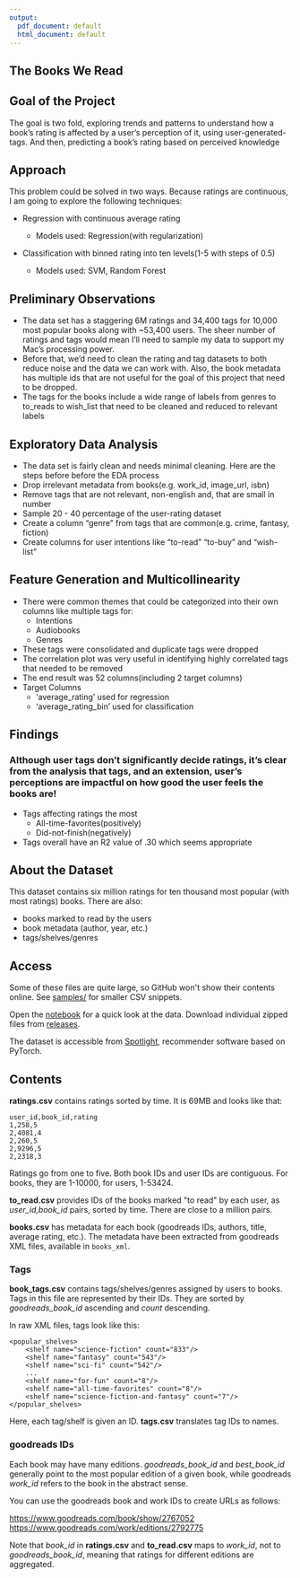 ```yaml
---
output:
  pdf_document: default
  html_document: default
---
```

## The Books We Read

## Goal of the Project
The goal is two fold, exploring trends and patterns to understand how a book’s rating is affected by a user’s perception of it, using user-generated-tags. And then, predicting a book’s rating based on perceived knowledge

## Approach
This problem could be solved in two ways. Because ratings are continuous, I am going to explore the
following techniques:

- Regression with continuous average rating
	- Models used: Regression(with regularization)

- Classification with binned rating into ten levels(1-5 with steps of 0.5)
	- Models used: SVM, Random Forest

## Preliminary Observations
- The data set has a staggering 6M ratings and 34,400 tags for 10,000 most popular books along with ~53,400 users. The sheer number of ratings and tags would mean I’ll need to sample my data to support my Mac’s processing power.
- Before that, we’d need to clean the rating and tag datasets to both reduce noise and the data we can work with. Also, the book metadata has multiple ids that are not useful for the goal of this project that need to be dropped.
- The tags for the books include a wide range of labels from genres to to_reads to wish_list that need to be cleaned and reduced to relevant labels

## Exploratory Data Analysis
- The data set is fairly clean and needs minimal cleaning. Here are the steps before before the EDA process
- Drop irrelevant metadata from books(e.g. work_id, image_url, isbn)
- Remove tags that are not relevant, non-english and, that are small in number
- Sample 20 - 40 percentage of the user-rating dataset
- Create a column “genre” from tags that are common(e.g. crime, fantasy, fiction)
- Create columns for user intentions like “to-read” “to-buy” and “wish-list”

## Feature Generation and Multicollinearity
- There were common themes that could be categorized into their own columns like multiple tags for:
	- Intentions
	- Audiobooks
	- Genres
- These tags were consolidated and duplicate tags were dropped
- The correlation plot was very useful in identifying highly correlated tags that needed to be removed
- The end result was 52 columns(including 2 target columns)
- Target Columns
	- ‘average_rating’ used for regression
	- ‘average_rating_bin’ used for classification

## Findings
### Although user tags don’t significantly decide ratings, it’s clear from the analysis that tags, and an extension, user’s perceptions are impactful on how good the user feels the books are!

- Tags affecting ratings the most
	- All-time-favorites(positively)
	- Did-not-finish(negatively)
- Tags overall have an R2 value of .30 which seems appropriate


## About the Dataset

This dataset contains six million ratings for ten thousand most popular (with most ratings) books. There are also:

* books marked to read by the users
* book metadata (author, year, etc.) 
* tags/shelves/genres

## Access

Some of these files are quite large, so GitHub won't show their contents online. See [samples/](samples/) for smaller CSV snippets.

Open the [notebook](quick_look.ipynb) for a quick look at the data. Download individual zipped files from [releases](https://github.com/zygmuntz/goodbooks-10k/releases).

The dataset is accessible from [Spotlight](https://maciejkula.github.io/spotlight/datasets/goodbooks.html), recommender software based on PyTorch.

## Contents

**ratings.csv** contains ratings sorted by time. It is 69MB and looks like that:

	user_id,book_id,rating
	1,258,5
	2,4081,4
	2,260,5
	2,9296,5
	2,2318,3
	
Ratings go from one to five. Both book IDs and user IDs are contiguous. For books, they are 1-10000, for users, 1-53424. 	

**to_read.csv** provides IDs of the books marked "to read" by each user, as _user_id,book_id_ pairs, sorted by time. There are close to a million pairs.

**books.csv** has metadata for each book (goodreads IDs, authors, title, average rating, etc.). The metadata have been extracted from goodreads XML files, available in `books_xml`.

### Tags

**book_tags.csv** contains tags/shelves/genres assigned by users to books. Tags in this file are represented by their IDs. They are sorted by _goodreads_book_id_ ascending and _count_ descending. 

In raw XML files, tags look like this:

	<popular_shelves>
		<shelf name="science-fiction" count="833"/>
		<shelf name="fantasy" count="543"/>
		<shelf name="sci-fi" count="542"/>
		...
		<shelf name="for-fun" count="8"/>
		<shelf name="all-time-favorites" count="8"/>
		<shelf name="science-fiction-and-fantasy" count="7"/>	
	</popular_shelves>

Here, each tag/shelf is given an ID. **tags.csv** translates tag IDs to names.

### goodreads IDs

Each book may have many editions.  _goodreads_book_id_ and _best_book_id_ generally point to the most popular edition of a given book, while goodreads  _work_id_ refers to the book in the abstract sense. 

You can use the goodreads book and work IDs to create URLs as follows:

https://www.goodreads.com/book/show/2767052   
https://www.goodreads.com/work/editions/2792775  

Note that _book_id_ in **ratings.csv** and **to_read.csv** maps to _work_id_, not to _goodreads_book_id_, meaning that ratings for different editions are aggregated.
